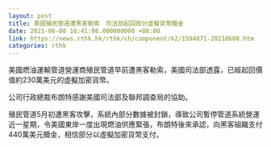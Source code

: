 ```yaml
---
layout: post
title: 美國殖民管道遭黑客勒索　司法部起回部分虛擬貨幣贖金
date: 2021-06-08 16:41:08.000000000 +08:00
link: https://news.rthk.hk/rthk/ch/component/k2/1594871-20210608.htm
categories: rthk
---
```


美國燃油運輸管道營運商殖民管道早前遭黑客勒索，美國司法部透露，已經起回價值約230萬美元的虛擬加密貨幣。

公司行政總裁布朗特感謝美國司法部及聯邦調查局的協助。

殖民管道5月初遭黑客攻擊，系統內部分數據被封鎖，導致公司暫停管道系統營運近一星期，令美國東岸一度出現燃油供應緊張，布朗特後來承認，向黑客組織支付440萬美元贖金，相信部分以虛擬加密貨幣支付。

